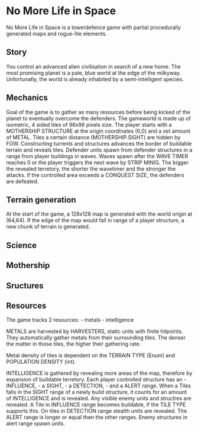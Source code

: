 No More Life in Space
=====================

No More Life in Space is a towerdefence game with partial procedurally generated maps and rogue-lite elements.

Story
-----

You control an advanced alien civilisation in search of a new home. The most promising planet is a pale, blue world at the edge of the milkyway. Unfortunatly, the world is already inhabited by a semi-intelligent species. 

Mechanics
---------

Goal of the game is to gather as many resources before being kicked of the planet to eventually overcome the defenders.
The gameworld is made up of isometric, 4 sided tiles of 96x96 pixels size.
The player starts with a MOTHERSHIP STRUCTURE at the origin coordinates (0,0) and a set amount of METAL. Tiles a certain distance (MOTHERSHIP.SIGHT) are hidden by FOW. Constructing turrents and structures advances the border of buildable terrain and reveals tiles. Defender units spawn from defender structures in a range from player buildings in waves. Waves spawn after the WAVE TIMER reaches 0 or the player triggers the next wave by STRIP MINIG. The bigger the revealed terretory, the shorter the wavetimer and the stronger the attacks.
If the controlled area exceeds a CONQUEST SIZE, the defenders are defeated.

Terrain generation
------------------ 

At the start of the game, a 128x128 map is generated  with the world origin at (64,64). If the edge of the map would fall in range of a player structure, a new chunk of terrain is generated. 

Science
-------

Mothership
----------

Sructures
---------


Resources
---------

The game tracks 2 resources:
	- metals
	- intelligence

METALS are harvested by HARVESTERS, static units with finite hitpoints. They automatically gather metals from their surrounding tiles. The denser the matter in those tiles, the higher their gathering rate.

Metal density of tiles is dependent on the TERRAIN TYPE (Enum) and POPULATION DENSITY (int). 

INTELLIGENCE is gathered by revealing more areas of the map, therefore by expansion of buildable terretory. Each player controlled structure has an 			- INFLUENCE,
	- a SIGHT,
	- a DETECTION,
	- and a ALERT
range. When a Tiles falls in the SIGHT range of a newly build structure, it counts for an amount of INTELLIGENCE and is revealed. Any visible enemy units and structres are revealed. A Tile in INFLUENCE range becomes buildable, if the TILE TYPE supports this. On tiles in DETECTION range stealth units are revealed.
The ALERT range is longer or equal then the other ranges. Enemy structures in alert range spawn units.
